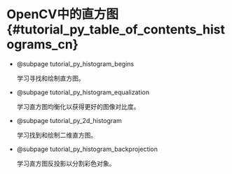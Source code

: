 # OpenCV中的直方图{#tutorial_py_table_of_contents_histograms_cn}

- @subpage tutorial_py_histogram_begins

  学习寻找和绘制直方图。

- @subpage tutorial_py_histogram_equalization

  学习直方图均衡化以获得更好的图像对比度。

- @subpage tutorial_py_2d_histogram

  学习找到和绘制二维直方图。

- @subpage tutorial_py_histogram_backprojection

  学习直方图反投影以分割彩色对象。

